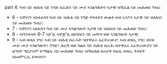 part 4: ካብ ናይ ብሕቲ ናይ ንግድ ስራሕን ናይ ሙያ ኣገልግሉትን ኣታዊ ዝኽፈል ናይ መሕወይ ግብሪ

<ul>
			<li>6 - ኣሻንናን ኣከፋፍላን ካብ ናይ ብሕቲ ናይ ንግድ ትካላትን ውልቀ ሰብ ነጋዶን ኣታዊ ናይ ዝእከብ ናይ መሕወይ ግብሪ: <ul>
			</ul></li>			<li>7 - ኣሻንናን ኣከፋላን ካብ ናይ ሙያ ኣግልግሎት ኣታዊ ናይ ዝእከብ ናይ መሕወይ ግብሪ: <ul>
			</ul></li>			<li>8 - ብዓንቀጻት 6-7 ናይ&#39;ዚ ኣዋጅ&#39;ዚ ዘይሽፍን ናይ መሻጣ ወይ ኣገልግሎት ኣታዊ: <ul>
			</ul></li>			<li>9 - ኣብ ወጻእ ሃገር ኣብ ናይ ብሕቲ ስራሓት ዝተዋፈሩ ኤርትራውያ: ኣብ ወጻኢ ሃገር ብናይ ሙይ ሙያ ኣገልግሎት፣ ንግድ፣ ሕርሻ ወይ ካልእ ናይ ብሕቲ ስራሕ ዝተዋፈሩ ኤርትራውያን ናይ ዜግነት ግዴታኦም ክማልኡ ናይ መሕወይ ግብሪ ዝኸፍለሉ ኩነታት ክፍሊ ወጻኢ ጉዳያት ብመምርሒ ይውስና።<ul>
			</ul></li></ul>